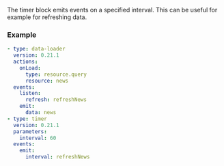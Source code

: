 The timer block emits events on a specified interval. This can be useful for example for refreshing
data.

### Example

```yaml
- type: data-loader
  version: 0.21.1
  actions:
    onLoad:
      type: resource.query
      resource: news
  events:
    listen:
      refresh: refreshNews
    emit:
      data: news
- type: timer
  version: 0.21.1
  parameters:
    interval: 60
  events:
    emit:
      interval: refreshNews
```
